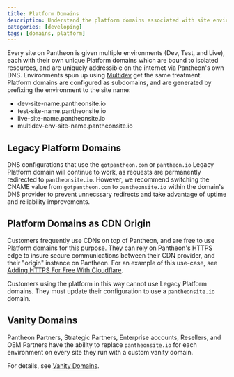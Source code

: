 ```yaml
---
title: Platform Domains
description: Understand the platform domains associated with site environments on Pantheon.
categories: [developing]
tags: [domains, platform]
---
```

Every site on Pantheon is given multiple environments (Dev, Test, and Live), each with their own unique Platform domains which are bound to isolated resources, and are uniquely addressible on the internet via Pantheon's own DNS. Environments spun up using [Multidev](/docs/multidev/) get the same treatment. Platform domains are configured as subdomains, and are generated by prefixing the environment to the site name:

- dev-site-name.pantheonsite.io
- test-site-name.pantheonsite.io
- live-site-name.pantheonsite.io
- multidev-env-site-name.pantheonsite.io

## Legacy Platform Domains
DNS configurations that use the `gotpantheon.com` or `pantheon.io` Legacy Platform domain will continue to work, as requests are permanently redirected to `pantheonsite.io`. However, we recommend switching the CNAME value from `gotpantheon.com` to `pantheonsite.io` within the domain's DNS provider to prevent unnecssary redirects and take advantage of uptime and reliability improvements.

## Platform Domains as CDN Origin

Customers frequently use CDNs on top of Pantheon, and are free to use Platform domains for this purpose. They can rely on Pantheon's HTTPS edge to insure secure communications between their CDN provider, and their "origin" instance on Pantheon. For an example of this use-case, see [Adding HTTPS For Free With Cloudflare](/docs/guides/cloudflare-enable-https/).

Customers using the platform in this way cannot use Legacy Platform domains. They must update their configuration to use a `pantheonsite.io` domain. 

## Vanity Domains
Pantheon Partners, Strategic Partners, Enterprise accounts, Resellers, and OEM Partners have the ability to replace `pantheonsite.io` for each environment on every site they run with a custom vanity domain.

For details, see [Vanity Domains](/docs/vanity-domains/).
